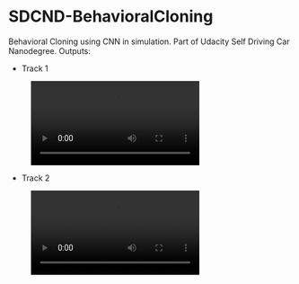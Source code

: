 # SDCND-BehavioralCloning

Behavioral Cloning using CNN in simulation. Part of Udacity Self Driving Car Nanodegree.
Outputs:
- Track 1
<!-- blank line -->
<figure class="video_container">
  <video controls="true" allowfullscreen="true">
    <source src="output_videos/run1.mp4" type="video/mp4">
  </video>
</figure>
<!-- blank line -->

- Track 2
<!-- blank line -->
<figure class="video_container">
  <video controls="true" allowfullscreen="true">
    <source src="output_videos/run2.mp4" type="video/mp4">
  </video>
</figure>
<!-- blank line -->

